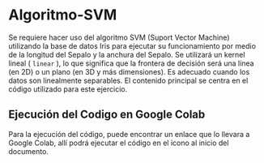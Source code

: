 # Algoritmo-SVM
Se requiere hacer uso del algoritmo SVM (Suport Vector Machine) utilizando la base de datos Iris para ejecutar su funcionamiento por medio de la longitud del Sepalo y la anchura del Sepalo.  Se utilizará un kernel lineal ( `linear` ), lo que significa que la frontera de decisión será una línea (en 2D) o un plano (en 3D y más dimensiones). Es adecuado cuando los datos son linealmente separables.
El contenido principal se centra en el código utilizado para este ejercicio.

## Ejecución del Codigo en Google Colab 
Para la ejecución del código, puede encontrar un enlace que lo llevara a Google Colab, allí podrá ejecutar el código en el icono al inicio del documento.
